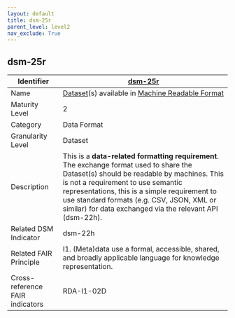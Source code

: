 ```yaml
---
layout: default
title: dsm-25r
parent_level: level2
nav_exclude: True
---
```


## dsm-25r

| Identifier | [dsm-25r](https://github.com/FAIRplus/Data-Maturity/blob/master/docs/_indicators/dsm-25r.md) |
| ---------- | ----------|
| Name | [Dataset](https://fairplus.github.io/Data-Maturity/docs/Glossary/#dataset)(s) available in [Machine Readable Format](https://fairplus.github.io/Data-Maturity/docs/Glossary/#machine-readable-format) |
| Maturity Level | 2 |
| Category | Data Format |
| Granularity Level | Dataset |
| Description |  This is a **data-related formatting requirement**. The exchange format used to share the Dataset(s) should be readable by machines. This is not a requirement to use semantic representations, this is a simple requirement to use standard formats (e.g. CSV, JSON, XML or similar) for data exchanged via the relevant API (dsm-22h). |
| Related DSM Indicator | dsm-22h |
| Related FAIR Principle | I1. (Meta)data use a formal, accessible, shared, and broadly applicable language for knowledge representation. |
| Cross-reference FAIR indicators | RDA-I1-02D |

